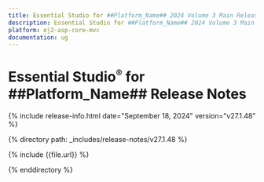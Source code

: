 ```yaml
---
title: Essential Studio for ##Platform_Name## 2024 Volume 3 Main Release Release Notes  
description: Essential Studio for ##Platform_Name## 2024 Volume 3 Main Release Release Notes  
platform: ej2-asp-core-mvc
documentation: ug
---
```


# Essential Studio<sup style="font-size:70%">&reg;</sup> for ##Platform_Name##  Release Notes  

{% include release-info.html date="September 18, 2024"  version="v27.1.48" %}

{% directory path: _includes/release-notes/v27.1.48 %}

{% include {{file.url}} %}

{% enddirectory %}